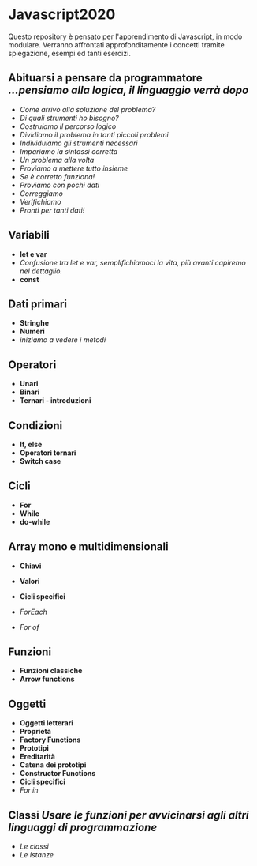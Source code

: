 # Javascript2020

Questo repository è pensato per l'apprendimento di Javascript, in modo modulare.
Verranno affrontati approfonditamente i concetti tramite spiegazione, esempi ed tanti esercizi.

## Abituarsi a pensare da programmatore *...pensiamo alla logica, il linguaggio verrà dopo*
* *Come arrivo alla soluzione del problema?*
* *Di quali strumenti ho bisogno?*
* *Costruiamo il percorso logico*
* *Dividiamo il problema in tanti piccoli problemi*
* *Individuiamo gli strumenti necessari*
* *Impariamo la sintassi corretta*
* *Un problema alla volta*
* *Proviamo a mettere tutto insieme*
* *Se è corretto funziona!*
* *Proviamo con pochi dati*
* *Correggiamo*
* *Verifichiamo*
* *Pronti per tanti dati!*

## Variabili
* **let e var**
* *Confusione tra let e var, semplifichiamoci la vita, più avanti capiremo nel dettaglio.*
* **const**

## Dati primari
* **Stringhe**
* **Numeri**
* *iniziamo a vedere i metodi*

## Operatori
* **Unari**
* **Binari**
* **Ternari - introduzioni**

## Condizioni
* **If, else**
* **Operatori ternari**
* **Switch case**

## Cicli
* **For**
* **While**
* **do-while**

## Array mono e multidimensionali
* **Chiavi**
* **Valori**

* **Cicli specifici**
* *ForEach*
* *For of*

## Funzioni
* **Funzioni classiche**
* **Arrow functions**

## Oggetti

* **Oggetti letterari**
* **Proprietà**
* **Factory Functions**
* **Prototipi**
* **Ereditarità**
* **Catena dei prototipi**
* **Constructor Functions**
* **Cicli specifici**
* *For in*

## Classi *Usare le funzioni per avvicinarsi agli altri linguaggi di programmazione*
* *Le classi*
* *Le Istanze*

